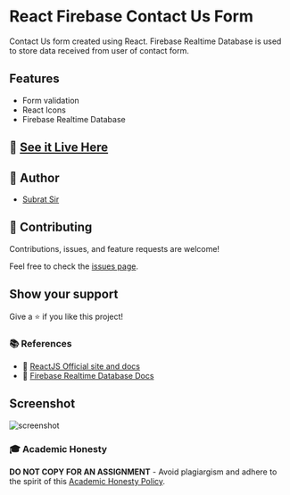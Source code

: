 # React Firebase Contact Us Form

Contact Us form created using React. Firebase Realtime Database is used to store data received from user of contact form.

## Features

- Form validation
- React Icons
- Firebase Realtime Database

## 🧰 [See it Live Here](https://reactfirebasecontactus.web.app/)

## 👋 Author
- [Subrat Sir](https://github.com/subratsir)

## 🤝 Contributing

Contributions, issues, and feature requests are welcome!

Feel free to check the [issues page](https://github.com/subratsir/blog-app/issues).

## Show your support

Give a ⭐️ if you like this project!

### 📚 References

- 🔗 [ReactJS Official site and docs](https://reactjs.org/)
- 🔗 [Firebase Realtime Database Docs](https://firebase.google.com/docs/database/web/start)

## Screenshot

![screenshot](https://github.com/subratsir/React-Contact-Us-Form-With-Firebase-Implementation/blob/main/Screenshot.JPG)

### 🎓 Academic Honesty

**DO NOT COPY FOR AN ASSIGNMENT** - Avoid plagiargism and adhere to the spirit of this [Academic Honesty Policy](https://www.freecodecamp.org/news/academic-honesty-policy/).
